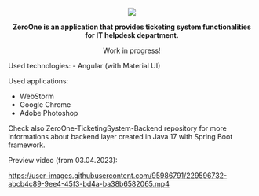 
<p align="center">
<img src="https://user-images.githubusercontent.com/95986791/225428948-b1a70c5b-f605-4b89-af0c-247d206ff284.png">
</p>

<p align="center"><b>ZeroOne is an application that provides ticketing system functionalities for IT helpdesk department.</b></p>
<p align="center">Work in progress!</b></p>
Used technologies:
- Angular (with Material UI)

Used applications:
- WebStorm
- Google Chrome
- Adobe Photoshop

Check also ZeroOne-TicketingSystem-Backend repository for more informations about backend layer created in Java 17 with Spring Boot framework.



Preview video (from 03.04.2023): 

https://user-images.githubusercontent.com/95986791/229596732-abcb4c89-9ee4-45f3-bd4a-ba38b6582065.mp4

